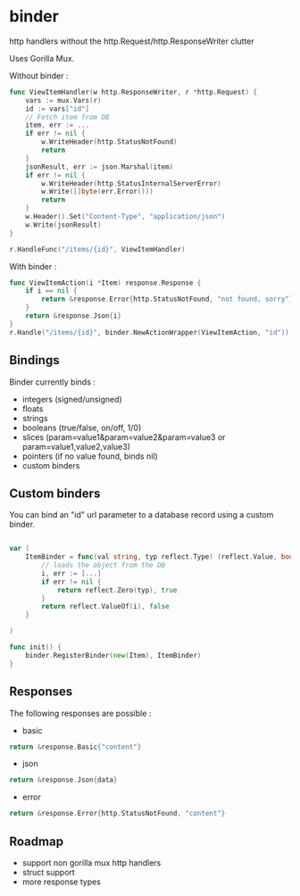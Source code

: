 binder
======

http handlers without the http.Request/http.ResponseWriter clutter

Uses Gorilla Mux.

Without binder :

```go
func ViewItemHandler(w http.ResponseWriter, r *http.Request) {
	vars := mux.Vars(r)
	id := vars["id"]
    // Fetch item from DB
	item, err := ...
	if err != nil {
		w.WriteHeader(http.StatusNotFound)
		return
	}
	jsonResult, err := json.Marshal(item)
	if err != nil {
		w.WriteHeader(http.StatusInternalServerError)
		w.Write([]byte(err.Error()))
		return
	}
	w.Header().Set("Content-Type", "application/json")
	w.Write(jsonResult)
}

r.HandleFunc("/items/{id}", ViewItemHandler)
```

With binder :

```go
func ViewItemAction(i *Item) response.Response {
	if i == nil {
		return &response.Error{http.StatusNotFound, "not found, sorry"}
	}
	return &response.Json{i}
}
r.Handle("/items/{id}", binder.NewActionWrapper(ViewItemAction, "id"))
```

Bindings
--------

Binder currently binds :
* integers (signed/unsigned)
* floats
* strings
* booleans (true/false, on/off, 1/0)
* slices (param=value1&param=value2&param=value3 or param=value1,value2,value3)
* pointers (if no value found, binds nil)
* custom binders

Custom binders
--------------

You can bind an "id" url parameter to a database record using a custom binder.

```go

var (
	ItemBinder = func(val string, typ reflect.Type) (reflect.Value, bool) {
		// loads the object from the DB
		i, err := [...]
		if err != nil {
			return reflect.Zero(typ), true
		}
		return reflect.ValueOf(i), false
	}

)

func init() {
	binder.RegisterBinder(new(Item), ItemBinder)
}
```

Responses
---------

The following responses are possible :
* basic
```go
return &response.Basic{"content"}
```
* json
```go
return &response.Json{data}
```
* error
```go
return &response.Error{http.StatusNotFound, "content"}
```

Roadmap
-------

* support non gorilla mux http handlers
* struct support
* more response types